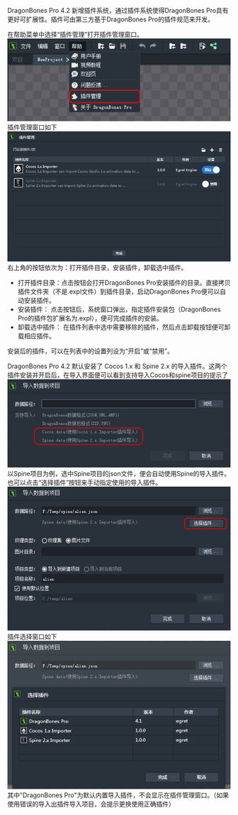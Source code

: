 DragonBones Pro 4.2 新增插件系统，通过插件系统使得DragonBones Pro具有更好可扩展性。插件可由第三方基于DragonBones Pro的插件规范来开发。

在帮助菜单中选择“插件管理”打开插件管理窗口。
![](5603c12d92c3c.png)
插件管理窗口如下
![](56176f5e50be3.png)
右上角的按钮依次为：打开插件目录，安装插件，卸载选中插件。
- 打开插件目录：点击按钮会打开DragonBones Pro安装插件的目录。直接拷贝插件文件夹（不是.expl文件）到插件目录，启动DragonBones Pro便可以自动安装插件。
- 安装插件： 点击按钮后，系统窗口弹出，指定插件安装包（DragonBones Pro的插件包扩展名为.expl），便可完成插件的安装。
- 卸载选中插件： 在插件列表中选中需要移除的插件，然后点击卸载按钮便可卸载相应插件。

安装后的插件，可以在列表中的设置列设为“开启”或“禁用”。

DragonBones Pro 4.2 默认安装了 Cocos 1.x 和 Spine 2.x 的导入插件。这两个插件安装并开启后，在导入界面便可以看到支持导入Cocos和spine项目的提示了
![](5603c18967fbb.png)
以Spine项目为例，选中Spine项目的json文件，便会自动使用Spine的导入插件。也可以点击“选择插件”按钮来手动指定使用的导入插件。
![](5603c1a853a5d.png)
插件选择窗口如下
![](5603c1cd3c8f7.png)
其中"DragonBones Pro"为默认内置导入插件，不会显示在插件管理窗口。（如果使用错误的导入出插件导入项目，会提示更换使用正确插件）